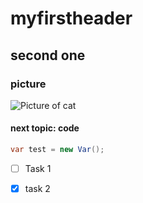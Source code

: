 # myfirstheader

## second one

### picture

![Picture of cat](https://octodex.github.com/images/yaktocat.png)


#### next topic: code

``` java
var test = new Var();
```

- [ ] Task 1
- [x] task 2




